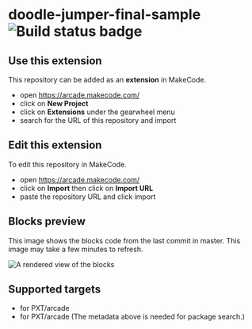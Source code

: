 # doodle-jumper-final-sample ![Build status badge](https://github.com/michaelbraunrentonschools/doodle-jumper-final-sample/workflows/MakeCode/badge.svg)



## Use this extension

This repository can be added as an **extension** in MakeCode.

* open https://arcade.makecode.com/
* click on **New Project**
* click on **Extensions** under the gearwheel menu
* search for the URL of this repository and import

## Edit this extension

To edit this repository in MakeCode.

* open https://arcade.makecode.com/
* click on **Import** then click on **Import URL**
* paste the repository URL and click import

## Blocks preview

This image shows the blocks code from the last commit in master.
This image may take a few minutes to refresh.

![A rendered view of the blocks](https://github.com/michaelbraunrentonschools/doodle-jumper-final-sample/raw/master/.makecode/blocks.png)

## Supported targets

* for PXT/arcade
* for PXT/arcade
(The metadata above is needed for package search.)

